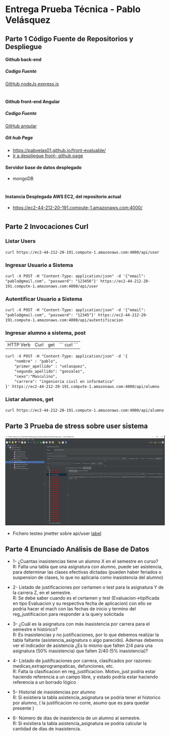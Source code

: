 # Entrega Prueba Técnica - Pablo Velásquez 
## Parte 1 Código Fuente de Repositorios y Despliegue
#### Github back-end 
##### Codigo Fuente 
<a href="https://github.com/pabvelas01/node-server-evaluable" target="_blank"> GitHub nodeJs express.js </a> 

#

#### Github front-end Angular
##### Codigo Fuente 
<a href="https://github.com/pabvelas01/front-evaluable" target="_blank"> GitHub angular </a> 

##### Git hub Page
* https://pabvelas01.github.io/front-evaluable/
* <a href="https://pabvelas01.github.io/front-evaluable/" target="_blank">Ir a despliegue front- github page</a>

#### Servidor base de datos desplegado
* mongoDB

#

#### Instancia Desplegada AWS EC2, del repositorio actual

* https://ec2-44-212-20-191.compute-1.amazonaws.com:4000/

#
## Parte 2 Invocaciones Curl

### Listar Users
```
curl https://ec2-44-212-20-191.compute-1.amazonaws.com:4000/api/user
```

### Ingresar Usuario a Sistema
```
curl -X POST -H "Content-Type: application/json" -d '{"email": "pablo@gmail.com", "password": "123456"}' https://ec2-44-212-20-191.compute-1.amazonaws.com:4000/api/user
```

### Autentificar Usuario a Sistema
```
curl -X POST -H "Content-Type: application/json" -d '{"email": "pablo@gmail.com", "password": "12345"}' https://ec2-44-212-20-191.compute-1.amazonaws.com:4000/api/autentificacion
```

### Ingresar alumno a sistema, post 
<table>

<tbody>
<tr>
 <td>
    HTTP Verb
    </td>
    <td>
    Curl
    </td>
    <td>get</td>
    <td>
    ``` 
        curl 
    ``` 
    </td>
</tr>
</tbody>
</table>

```
curl -X POST -H "Content-Type: application/json" -d '{
    "nombre" : "pablo",
    "primer_apellido" : "velasquez",
    "segundo_apellido": "gonzalez",
    "sexo":"Masculino",
    "carrera": "ingenieria civil en informatica"
}' https://ec2-44-212-20-191.compute-1.amazonaws.com:4000/api/alumno
```
### Listar alumnos, get 
```
curl https://ec2-44-212-20-191.compute-1.amazonaws.com:4000/api/alumno
```

## Parte 3 Prueba de stress sobre user sistema
![Alt text](img/1-%20prueba%20de%20stress%20jmetter.jpg)

* Fichero testeo jmetter sobre api/user
[label](img/Modulo%20Ingreso.jmx)

## Parte 4 Enunciado Análisis de Base de Datos

* 1- ¿Cuantas inasistencias tiene un alumno X en el semestre en curso?  
 R: Falta una tabla que una asignatura con alumno, puede ser asistencia, para determinar
 las clases efectivas dictadas (pueden haber feriados o suspension de clases, lo que no aplicaria como
 inasistencia del alumno)  

* 2- Listado de justificaciones por certamen o test para la asignatura Y de la carrera Z, en el semestre.  
R: Se debe saber cuando es el certamen y test (Evaluacion->tipificada en tipo Evaluacion y su respectiva fecha de aplicacion) con ello se podria hacer el mach con las fechas de inicio y termino del reg_justificacion 
para responder a la query solicitada

* 3- ¿Cuál es la asignatura con más inasistencia por carrera para el semestre e histórico?  
R: Es inasistencias y no justificaciones, por lo que debemos realizar la tabla faltante (asistencia_asignatura o algo parecido). Ademas debemos ver el indicador de asistencia ¿Es lo mismo que falten 2/4 para una asignatura (50% inasistencia) que falten 2/40 (5% inasistencia)?

* 4- Listado de justificaciones por carrera, clasificados por razones: medicas,extraprogrampaticas, defunciones, etc.    
R: Falta la clasificacion en reg_justificacion. Motivo_just podria estar haciendo referencia a un campo libre, y estado podría estar haciendo referencia a un borrado lógico

* 5- Historial de inasistencias por alumno   
R: Si existiera la tabla asistencia_asignatura se podria tener el historico por alumno, ( la justificacion no corre, asumo que es para quedar presente )

* 6- Número de dias de inasistencia de un alumno al semestre.  
R: Si existiera la tabla asistencia_asignatura se podria calcular la cantidad de dias de inasistencia.



